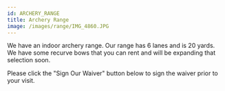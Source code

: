 ```yaml
---
id: ARCHERY_RANGE
title: Archery Range
image: /images/range/IMG_4860.JPG
---
```

We have an indoor archery range. Our range has 6 lanes and is 20 yards. We have some recurve bows that you can rent and will be expanding that selection soon.

Please click the "Sign Our Waiver" button below to sign the waiver prior to your visit.